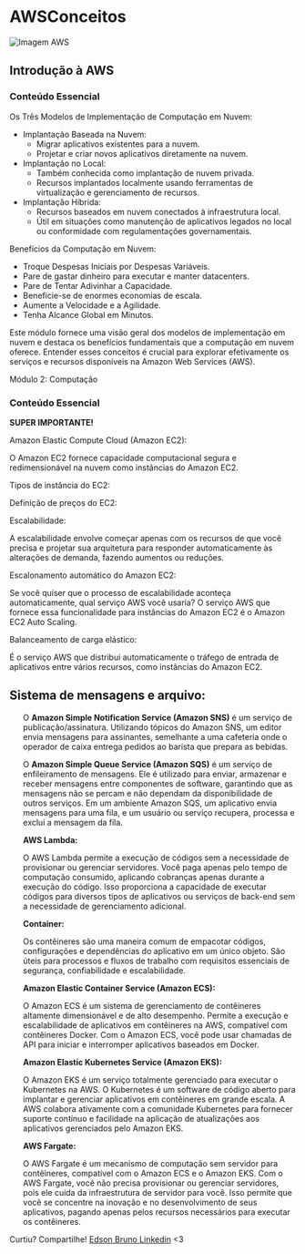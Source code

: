  <h1>AWSConceitos</h1>
    
   <img src="https://images.ctfassets.net/6yom6slo28h2/627q8AupcAWUiqMwkcESeS/d04f3bf1523f22249b0b80770fa2224e/featured-aws-cloud.png?w=500&h=324&q=100&fm=webp " alt="Imagem AWS">

   <h2>Introdução à AWS</h2>
   <h3>Conteúdo Essencial</h3>

   <p>Os Três Modelos de Implementação de Computação em Nuvem:</p>
    <ul>
        <li>Implantação Baseada na Nuvem:
            <ul>
                <li>Migrar aplicativos existentes para a nuvem.</li>
                <li>Projetar e criar novos aplicativos diretamente na nuvem.</li>
            </ul>
        </li>
        <li>Implantação no Local:
            <ul>
                <li>Também conhecida como implantação de nuvem privada.</li>
                <li>Recursos implantados localmente usando ferramentas de virtualização e gerenciamento de recursos.</li>
            </ul>
        </li>
        <li>Implantação Híbrida:
            <ul>
                <li>Recursos baseados em nuvem conectados à infraestrutura local.</li>
                <li>Útil em situações como manutenção de aplicativos legados no local ou conformidade com regulamentações governamentais.</li>
            </ul>
        </li>
    </ul>

   <p>Benefícios da Computação em Nuvem:</p>
    <ul>
        <li>Troque Despesas Iniciais por Despesas Variáveis.</li>
        <li>Pare de gastar dinheiro para executar e manter datacenters.</li>
        <li>Pare de Tentar Adivinhar a Capacidade.</li>
        <li>Beneficie-se de enormes economias de escala.</li>
        <li>Aumente a Velocidade e a Agilidade.</li>
        <li>Tenha Alcance Global em Minutos.</li>
    </ul>

   <p>Este módulo fornece uma visão geral dos modelos de implementação em nuvem e destaca os benefícios fundamentais que a computação em nuvem oferece. Entender esses conceitos é crucial para explorar efetivamente os serviços e recursos disponíveis na Amazon Web Services (AWS).</p
                                                                                                                                                                                                                                                                                       
   <h2>Módulo 2: Computação</h2>
    <h3>Conteúdo Essencial</h3>

   <p><strong>SUPER IMPORTANTE!</strong></p>

   <p>Amazon Elastic Compute Cloud (Amazon EC2):</p>
   <p>O Amazon EC2 fornece capacidade computacional segura e redimensionável na nuvem como instâncias do Amazon EC2.</p>

   <p>Tipos de instância do EC2:</p>
    <ul>
        <!-- Lista dos tipos de instância do EC2 -->
    </ul>

   <p>Definição de preços do EC2:</p>
    <ul>
        <!-- Lista das opções de definição de preços do EC2 -->
    </ul>

   <p>Escalabilidade:</p>
    <p>A escalabilidade envolve começar apenas com os recursos de que você precisa e projetar sua arquitetura para responder automaticamente às alterações de demanda, fazendo aumentos ou reduções.</p>

   <p>Escalonamento automático do Amazon EC2:</p>
    <p>Se você quiser que o processo de escalabilidade aconteça automaticamente, qual serviço AWS você usaria? O serviço AWS que fornece essa funcionalidade para instâncias do Amazon EC2 é o Amazon EC2 Auto Scaling.</p>

   <p>Balanceamento de carga elástico:</p>
    <p>É o serviço AWS que distribui automaticamente o tráfego de entrada de aplicativos entre vários recursos, como instâncias do Amazon EC2.</p>

   <h2>Sistema de mensagens e arquivo:</h2>
    <ul>
      
   <p>O <strong>Amazon Simple Notification Service (Amazon SNS)</strong> é um serviço de publicação/assinatura. Utilizando tópicos do Amazon SNS, um editor envia mensagens para assinantes, semelhante a uma cafeteria onde o operador de caixa entrega pedidos ao barista que prepara as bebidas.</p>

   <p>O <strong>Amazon Simple Queue Service (Amazon SQS)</strong> é um serviço de enfileiramento de mensagens. Ele é utilizado para enviar, armazenar e receber mensagens entre componentes de software, garantindo que as mensagens não se percam e não dependam da disponibilidade de outros serviços. Em um ambiente Amazon SQS, um aplicativo envia mensagens para uma fila, e um usuário ou serviço recupera, processa e exclui a mensagem da fila.</p>
    <p><strong>AWS Lambda:</strong></p>
    <p>O AWS Lambda permite a execução de códigos sem a necessidade de provisionar ou gerenciar servidores. Você paga apenas pelo tempo de computação consumido, aplicando cobranças apenas durante a execução do código. Isso proporciona a capacidade de executar códigos para diversos tipos de aplicativos ou serviços de back-end sem a necessidade de gerenciamento adicional.</p>

   <p><strong>Container:</strong></p>
    <p>Os contêineres são uma maneira comum de empacotar códigos, configurações e dependências do aplicativo em um único objeto. São úteis para processos e fluxos de trabalho com requisitos essenciais de segurança, confiabilidade e escalabilidade.</p>

   <p><strong>Amazon Elastic Container Service (Amazon ECS):</strong></p>
    <p>O Amazon ECS é um sistema de gerenciamento de contêineres altamente dimensionável e de alto desempenho. Permite a execução e escalabilidade de aplicativos em contêineres na AWS, compatível com contêineres Docker. Com o Amazon ECS, você pode usar chamadas de API para iniciar e interromper aplicativos baseados em Docker.</p>

   <p><strong>Amazon Elastic Kubernetes Service (Amazon EKS):</strong></p>
    <p>O Amazon EKS é um serviço totalmente gerenciado para executar o Kubernetes na AWS. O Kubernetes é um software de código aberto para implantar e gerenciar aplicativos em contêineres em grande escala. A AWS colabora ativamente com a comunidade Kubernetes para fornecer suporte contínuo e facilidade na aplicação de atualizações aos aplicativos gerenciados pelo Amazon EKS.</p>

   <p><strong>AWS Fargate:</strong></p>
    <p>O AWS Fargate é um mecanismo de computação sem servidor para contêineres, compatível com o Amazon ECS e o Amazon EKS. Com o AWS Fargate, você não precisa provisionar ou gerenciar servidores, pois ele cuida da infraestrutura de servidor para você. Isso permite que você se concentre na inovação e no desenvolvimento de seus aplicativos, pagando apenas pelos recursos necessários para executar os contêineres.</p>

   </ul>
   <p>Curtiu? Compartilhe! <a href='https://www.linkedin.com/in/edson-bruno-dev/'>Edson Bruno Linkedin</a> <3
